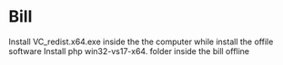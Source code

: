 # Bill


Install VC_redist.x64.exe inside the the computer while install the offile software
Install php win32-vs17-x64. folder inside the bill offline
